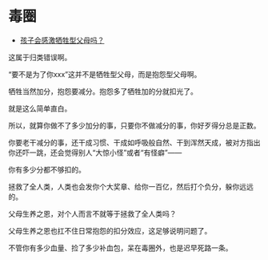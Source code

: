 # 毒圈

- [孩子会感激牺牲型父母吗？](https://www.zhihu.com/question/484341697/answer/2178860390)


这属于归类错误啊。

“要不是为了你xxx”这并不是牺牲型父母，而是抱怨型父母啊。

牺牲当然加分，抱怨要减分。抱怨多了牺牲加的分就扣光了。

就是这么简单直白。

所以，就算你做不了多少加分的事，只要你不做减分的事，你好歹得分总是正数。

你要老干减分的事，还干成习惯、干成如呼吸般自然、干到浑然天成，被对方指出你还吓一跳，还会觉得别人“大惊小怪”或者“有怪癖”——

你有多少分都不够扣的。

拯救了全人类，人类也会发你个大奖章、给你一百亿，然后打个负分，躲你远远的。

父母生养之恩，对个人而言不就等于拯救了全人类吗？

父母生养之恩也扛不住日常抱怨的扣分效应，这足够说明问题了。

不管你有多少血量、捡了多少补血包，呆在毒圈外，也是迟早死路一条。

 